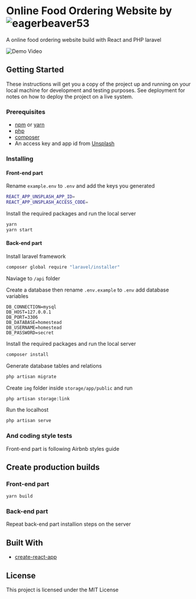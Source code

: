 # Online Food Ordering Website by ![eagerbeaver53](https://github.com/eagerbeaver53)

A online food ordering website build with React and PHP laravel

![Demo Video](https://media.giphy.com/media/9ryLmyELCzZaSYw9xb/giphy.gif)

## Getting Started

These instructions will get you a copy of the project up and running on your local machine for development and testing purposes. See deployment for notes on how to deploy the project on a live system.

### Prerequisites

* [npm](https://www.npmjs.com/get-npm) or [yarn](https://yarnpkg.com/en/)
* [php](http://php.net/)
* [composer](https://getcomposer.org/)
* An access key and app id from [Unsplash](https://unsplash.com/developers)

### Installing

#### Front-end part

Rename `example.env` to `.env` and add the keys you generated

```sh
REACT_APP_UNSPLASH_APP_ID=
REACT_APP_UNSPLASH_ACCESS_CODE=
```

Install the required packages and run the local server

```sh
yarn
yarn start
```

#### Back-end part

Install laravel framework

```sh
composer global require "laravel/installer"
```

Naviage to `/api` folder

Create a database then rename `.env.example` to `.env` add database variables

```
DB_CONNECTION=mysql
DB_HOST=127.0.0.1
DB_PORT=3306
DB_DATABASE=homestead
DB_USERNAME=homestead
DB_PASSWORD=secret
```

Install the required packages and run the local server

```sh
composer install
```

Generate database tables and relations

```sh
php artisan migrate
```

Create `img` folder inside `storage/app/public` and run

```sh
php artisan storage:link
```

Run the localhost

```sh
php artisan serve
```

### And coding style tests

Front-end part is following Airbnb styles guide

## Create production builds

### Front-end part

```sh
yarn build
```

### Back-end part

Repeat back-end part installion steps on the server

## Built With

* [create-react-app](https://github.com/facebook/create-react-app)

## License

This project is licensed under the MIT License
